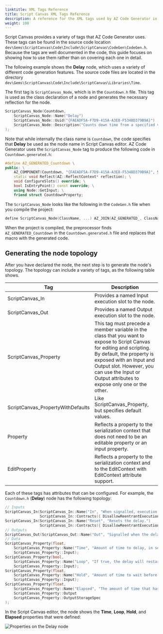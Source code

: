 ```yaml
---
linktitle: XML Tags Reference
title: Script Canvas XML Tags Reference
description: A reference for the XML tags used by AZ Code Generator in Script Canvas nodes in Open 3D Engine.
weight: 100
---
```


Script Canvas provides a variety of tags that AZ Code Generator uses. These tags can be found in the source code location `dev\Gems\ScriptCanvas\Code\Include\ScriptCanvas\CodeGen\CodeGen.h`. Because the tags are well documented in the code, this guide focuses on showing how to use them rather than on covering each one in detail.

The following example shows the **Delay** node, which uses a variety of different code generation features. The source code files are located in the directory `dev\Gems\ScriptCanvas\Code\Include\ScriptCanvas\Libraries\Time`.

The first tag is `ScriptCanvas_Node`, which is in the `Countdown.h` file. This tag is used as the class declaration of a node and generates the necessary reflection for the node.

```cpp
ScriptCanvas_Node(Countdown,
    ScriptCanvas_Node::Name("Delay")
    ScriptCanvas_Node::Uuid("{FAEADF5A-F7D9-415A-A3E8-F534BD379B9A}")
    ScriptCanvas_Node::Description("Counts down time from a specified value.")
);
```

Note that while internally the class name is `Countdown`, the code specifies that **Delay** be used as the node name in Script Canvas editor. AZ Code Generator uses the `ScriptCanvas_Node` tag to produce the following code in `Countdown.generated.h`:

```cpp
#define AZ_GENERATED_Countdown \
public: \
    AZ_COMPONENT(Countdown, "{FAEADF5A-F7D9-415A-A3E8-F534BD379B9A}", ScriptCanvas::Node ); \
    static void Reflect(AZ::ReflectContext* reflection); \
    void ConfigureSlots() override; \
    bool IsEntryPoint() const override; \
    using Node::GetInput; \
    friend struct CountdownProperty;
```

The `ScriptCanvas_Node` looks like the following in the `CodeGen.h` file when you compile the project:

```cpp
define ScriptCanvas_Node(ClassName, ...) AZ_JOIN(AZ_GENERATED_, ClassName)
```

When the project is compiled, the preprocessor finds `AZ_GENERATED_Countdown` in the `Countdown.generated.h` file and replaces that macro with the generated code.

## Generating the node topology

After you have declared the node, the next step is to generate the node's topology. The topology can include a variety of tags, as the following table shows.

| Tag | Description |
| --- | --- |
| ScriptCanvas_In | Provides a named Input execution slot to the node. |
| ScriptCanvas_Out | Provides a named Output execution slot to the node. |
| ScriptCanvas_Property | This tag must precede a member variable in the class that you want to expose to Script Canvas for editing and scripting. By default, the property is exposed with an Input and Output slot. However, you can use the Input or Output attributes to expose only one or the other. |
| ScriptCanvas_PropertyWithDefaults | Like ScriptCanvas\_Property, but specifies default values. |
| Property | Reflects a property to the serialization context that does not need to be an editable property or an input property. |
| EditProperty | Reflects a property to the serialization context and to the EditContext with EditContext attribute support. |

Each of these tags has attributes that can be configured. For example, the `Countdown.h` (**Delay**) node has the following topology:

```cpp
// Inputs
ScriptCanvas_In(ScriptCanvas_In::Name("In", "When signalled, execution is delayed at this node according to the specified properties.")
                ScriptCanvas_In::Contracts({ DisallowReentrantExecutionContract }));
ScriptCanvas_In(ScriptCanvas_In::Name("Reset", "Resets the delay.")
                ScriptCanvas_In::Contracts({ DisallowReentrantExecutionContract }));
// Outputs
ScriptCanvas_Out(ScriptCanvas_Out::Name("Out", "Signalled when the delay reaches zero."));
// Data
ScriptCanvas_Property(float,
    ScriptCanvas_Property::Name("Time", "Amount of time to delay, in seconds")
    ScriptCanvas_Property::Input);
ScriptCanvas_Property(bool,
    ScriptCanvas_Property::Name("Loop", "If true, the delay will restart after triggering the Out slot") ScriptCanvas_Property::ChangeNotify(AZ::Edit::PropertyRefreshLevels::EntireTree)
    ScriptCanvas_Property::Input);
ScriptCanvas_Property(float,
    ScriptCanvas_Property::Name("Hold", "Amount of time to wait before restarting, in seconds") ScriptCanvas_Property::Visibility(&Countdown::ShowHoldTime)
    ScriptCanvas_Property::Input);
ScriptCanvas_Property(float,
    ScriptCanvas_Property::Name("Elapsed", "The amount of time that has elapsed since the delay began.") ScriptCanvas_Property::Visibility(false)
    ScriptCanvas_Property::Output
    ScriptCanvas_Property::OutputStorageSpec
);
```

In the Script Canvas editor, the node shows the **Time**, **Loop**, **Hold**, and **Elapsed** properties that were defined:

![Properties on the Delay node](/images/user-guide/scripting/script-canvas/script-canvas-custom-nodes-2.png)
